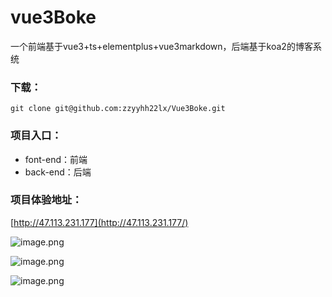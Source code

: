 # vue3Boke
一个前端基于vue3+ts+elementplus+vue3markdown，后端基于koa2的博客系统



### 下载：

```shell
git clone git@github.com:zzyyhh22lx/Vue3Boke.git
```



### 项目入口：

- font-end：前端
- back-end：后端



### 项目体验地址：

[http://47.113.231.177](http://47.113.231.177/)



![image.png](https://p9-juejin.byteimg.com/tos-cn-i-k3u1fbpfcp/ddb635119927466a864c3849d4097898~tplv-k3u1fbpfcp-watermark.image?)

![image.png](https://p3-juejin.byteimg.com/tos-cn-i-k3u1fbpfcp/27c0f0834e11464d8c85589af3c6fb57~tplv-k3u1fbpfcp-watermark.image?)

![image.png](https://p6-juejin.byteimg.com/tos-cn-i-k3u1fbpfcp/0b30da6d861249a18223d1c6c52c38e4~tplv-k3u1fbpfcp-watermark.image?)